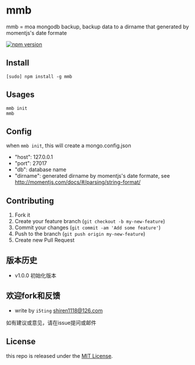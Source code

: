 # mmb

mmb = moa mongodb backup, backup data to a dirname that generated by momentjs's date formate

[![npm version](https://badge.fury.io/js/mmb.svg)](http://badge.fury.io/js/mmb)

## Install

    [sudo] npm install -g mmb
    
## Usages

    mmb init
    mmb
    

## Config

when `mmb init`, this will create a mongo.config.json

- "host": 127.0.0.1
- "port": 27017
- "db": database name
- "dirname": generated dirname by momentjs's date formate,  see http://momentjs.com/docs/#/parsing/string-format/


## Contributing

1. Fork it
2. Create your feature branch (`git checkout -b my-new-feature`)
3. Commit your changes (`git commit -am 'Add some feature'`)
4. Push to the branch (`git push origin my-new-feature`)
5. Create new Pull Request

## 版本历史

- v1.0.0 初始化版本

## 欢迎fork和反馈

- write by `i5ting` shiren1118@126.com

如有建议或意见，请在issue提问或邮件

## License

this repo is released under the [MIT
License](http://www.opensource.org/licenses/MIT).
